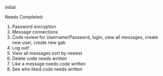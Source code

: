 initial

<!-- Use Express and Sequelize to build a social network for students. This network, called "Gabble," has users, public messages, and likes.

Users should:

have a username and password for logging in NOTE Done but unsure if properly coded. No bcrypt applied
have a display name NOTE Done I think? Should just be username

Messages should:
be associated with a user who wrote them NOTE requires a way to connect
have up to 140 characters of text NOTE Done. Added a max length to the form

Likes should:
be associated with a user who made the like and a message that was liked NOTE requires a connection
The application should have ways to do the following:

Sign up as a new user NOTE Done
Log in NOTE Done
Log out NOTE Not done
View all messages with the newest first NOTE Done. Code needs checked and a way to sort
Create a new message NOTE Form done. Code needs checked? Worked on?
Delete one of your own messages NOTE Needs follow up
Like a message NOTE Likely needs connections and ability to view others?
See who liked a message NOTE Form is done
-->

Needs Completed:
1. Password encryption
2. Message connections
3. Code review for Username/Password, login, view all messages, create new user, create new gab
4. Log out!
5. View all messages sort by newest
6. Delete code needs written
7. Like a message needs code written
8. See who liked code needs written
